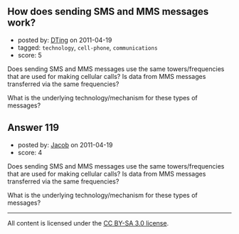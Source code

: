 ## How does sending SMS and MMS messages work?

- posted by: [DTing](https://stackexchange.com/users/-1/62-dting) on 2011-04-19
- tagged: `technology`, `cell-phone`, `communications`
- score: 5

Does sending SMS and MMS messages use the same towers/frequencies that are used for making cellular calls? Is data from MMS messages transferred via the same frequencies? 

What is the underlying technology/mechanism for these types of messages?


## Answer 119

- posted by: [Jacob](https://stackexchange.com/users/-1/28-jacob) on 2011-04-19
- score: 4

Does sending SMS and MMS messages use the same towers/frequencies that are used for making cellular calls? Is data from MMS messages transferred via the same frequencies? 

What is the underlying technology/mechanism for these types of messages?



---

All content is licensed under the [CC BY-SA 3.0 license](https://creativecommons.org/licenses/by-sa/3.0/).
